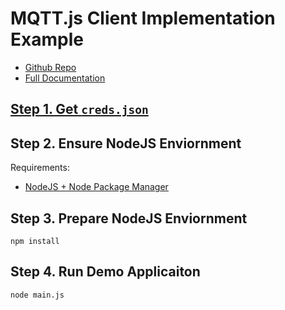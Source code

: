 # MQTT.js Client Implementation Example

* [Github Repo](https://github.com/mqttjs/MQTT.js)
* [Full Documentation](https://www.npmjs.com/package/mqtt#api)

## [Step 1. Get `creds.json`](https://github.com/LinkLabs/mqtt-client-examples/blob/main/README.md#getting-mqtt-credentials)

## Step 2. Ensure NodeJS Enviornment

Requirements:

* [NodeJS + Node Package Manager](https://nodejs.org/en/download/package-manager)

## Step 3. Prepare NodeJS Enviornment

```
npm install
```

## Step 4. Run Demo Applicaiton

```
node main.js
```

